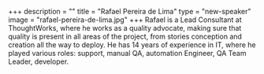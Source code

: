 +++
description = ""
title = "Rafael Pereira de Lima"
type = "new-speaker"
image = "rafael-pereira-de-lima.jpg"
+++
Rafael is a Lead Consultant at ThoughtWorks, where he works as a quality advocate, making sure that quality is present in all areas of the project, from stories conception and creation all the way to deploy. He has 14 years of experience in IT, where he played various roles: support, manual QA, automation Engineer, QA Team Leader, developer.